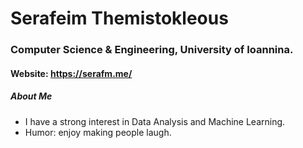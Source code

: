 # Serafeim Themistokleous

### Computer Science & Engineering, University of Ioannina.

#### Website: https://serafm.me/

##### About Me

+ I have a strong interest in Data Analysis and Machine Learning.
+ Humor: enjoy making people laugh.


